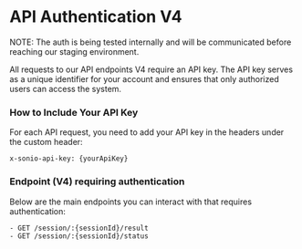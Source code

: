 # API Authentication V4

NOTE: The auth is being tested internally and will be communicated before reaching our staging environment.

All requests to our API endpoints V4 require an API key. The API key serves as a unique identifier for your account and ensures that only authorized users can access the system.

### How to Include Your API Key

For each API request, you need to add your API key in the headers under the custom header:

```http
x-sonio-api-key: {yourApiKey}
```

### Endpoint (V4) requiring authentication

Below are the main endpoints you can interact with that requires authentication:

```
- GET /session/:{sessionId}/result
- GET /session/:{sessionId}/status
```
